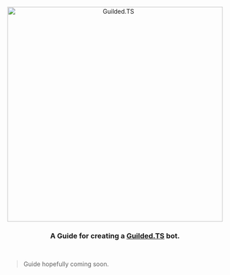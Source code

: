 <div align="center">
    <br />
    <a href="https://guildedts.js.org"><img src="https://guildedts.js.org/media/banner.jpg" width="500" alt="Guilded.TS"/></a>
    <h3><strong>A Guide for creating a <a href="https://guildedts.js.org">Guilded.TS</a> bot.</strong></h3>
    <br />
</div>

> Guide hopefully coming soon.
